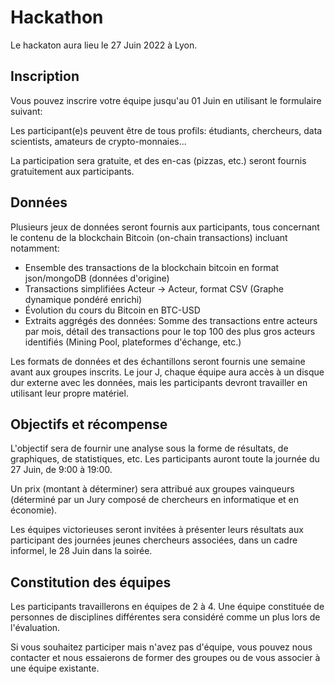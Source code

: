 # Hackathon

Le hackaton aura lieu le 27 Juin 2022 à Lyon.

## Inscription
Vous pouvez inscrire votre équipe jusqu'au 01 Juin en utilisant le formulaire suivant: 

Les participant(e)s peuvent être de tous profils: étudiants, chercheurs, data scientists, amateurs de crypto-monnaies...

La participation sera gratuite, et des en-cas (pizzas, etc.) seront fournis gratuitement aux participants.


## Données
Plusieurs jeux de données seront fournis aux participants, tous concernant le contenu de la blockchain Bitcoin (on-chain transactions) incluant notamment:

* Ensemble des transactions de la blockchain bitcoin en format json/mongoDB (données d'origine)
* Transactions simplifiées Acteur -> Acteur, format CSV (Graphe dynamique pondéré enrichi)
* Évolution du cours du Bitcoin en BTC-USD
* Extraits aggrégés des données: Somme des transactions entre acteurs par mois, détail des transactions pour le top 100 des plus gros acteurs identifiés (Mining Pool, plateformes d'échange, etc.)

Les formats de données et des échantillons seront fournis une semaine avant aux groupes inscrits. Le jour J, chaque équipe aura accès à un disque dur externe avec les données, mais les participants devront travailler en utilisant leur propre matériel.

## Objectifs et récompense
L'objectif sera de fournir une analyse sous la forme de résultats, de graphiques, de statistiques, etc. Les participants auront toute la journée du 27 Juin, de 9:00 à 19:00.

Un prix (montant à déterminer) sera attribué aux groupes vainqueurs (déterminé par un Jury composé de chercheurs en informatique et en économie).

Les équipes victorieuses seront invitées à présenter leurs résultats aux participant des journées jeunes chercheurs associées, dans un cadre informel, le 28 Juin dans la soirée.

## Constitution des équipes
Les participants travaillerons en équipes de 2 à 4. Une équipe constituée de personnes de disciplines différentes sera considéré comme un plus lors de l'évaluation. 

Si vous souhaitez participer mais n'avez pas d'équipe, vous pouvez nous contacter et nous essaierons de former des groupes ou de vous associer à une équipe existante.

